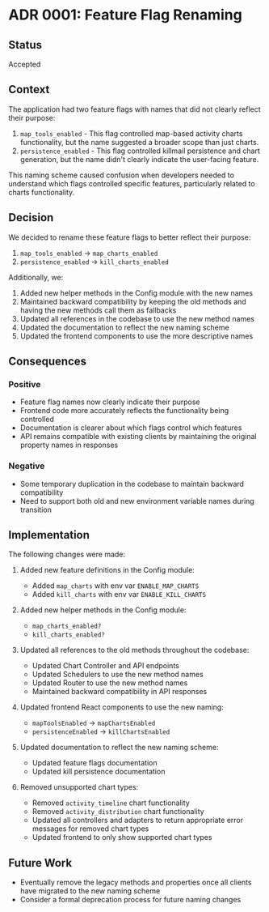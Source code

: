 # ADR 0001: Feature Flag Renaming

## Status

Accepted

## Context

The application had two feature flags with names that did not clearly reflect their purpose:

1. `map_tools_enabled` - This flag controlled map-based activity charts functionality, but the name suggested a broader scope than just charts.
2. `persistence_enabled` - This flag controlled killmail persistence and chart generation, but the name didn't clearly indicate the user-facing feature.

This naming scheme caused confusion when developers needed to understand which flags controlled specific features, particularly related to charts functionality.

## Decision

We decided to rename these feature flags to better reflect their purpose:

1. `map_tools_enabled` → `map_charts_enabled`
2. `persistence_enabled` → `kill_charts_enabled`

Additionally, we:

1. Added new helper methods in the Config module with the new names
2. Maintained backward compatibility by keeping the old methods and having the new methods call them as fallbacks
3. Updated all references in the codebase to use the new method names
4. Updated the documentation to reflect the new naming scheme
5. Updated the frontend components to use the more descriptive names

## Consequences

### Positive

- Feature flag names now clearly indicate their purpose
- Frontend code more accurately reflects the functionality being controlled
- Documentation is clearer about which flags control which features
- API remains compatible with existing clients by maintaining the original property names in responses

### Negative

- Some temporary duplication in the codebase to maintain backward compatibility
- Need to support both old and new environment variable names during transition

## Implementation

The following changes were made:

1. Added new feature definitions in the Config module:

   - Added `map_charts` with env var `ENABLE_MAP_CHARTS`
   - Added `kill_charts` with env var `ENABLE_KILL_CHARTS`

2. Added new helper methods in the Config module:

   - `map_charts_enabled?`
   - `kill_charts_enabled?`

3. Updated all references to the old methods throughout the codebase:

   - Updated Chart Controller and API endpoints
   - Updated Schedulers to use the new method names
   - Updated Router to use the new method names
   - Maintained backward compatibility in API responses

4. Updated frontend React components to use the new naming:

   - `mapToolsEnabled` → `mapChartsEnabled`
   - `persistenceEnabled` → `killChartsEnabled`

5. Updated documentation to reflect the new naming scheme:

   - Updated feature flags documentation
   - Updated kill persistence documentation

6. Removed unsupported chart types:
   - Removed `activity_timeline` chart functionality
   - Removed `activity_distribution` chart functionality
   - Updated all controllers and adapters to return appropriate error messages for removed chart types
   - Updated frontend to only show supported chart types

## Future Work

- Eventually remove the legacy methods and properties once all clients have migrated to the new naming scheme
- Consider a formal deprecation process for future naming changes
